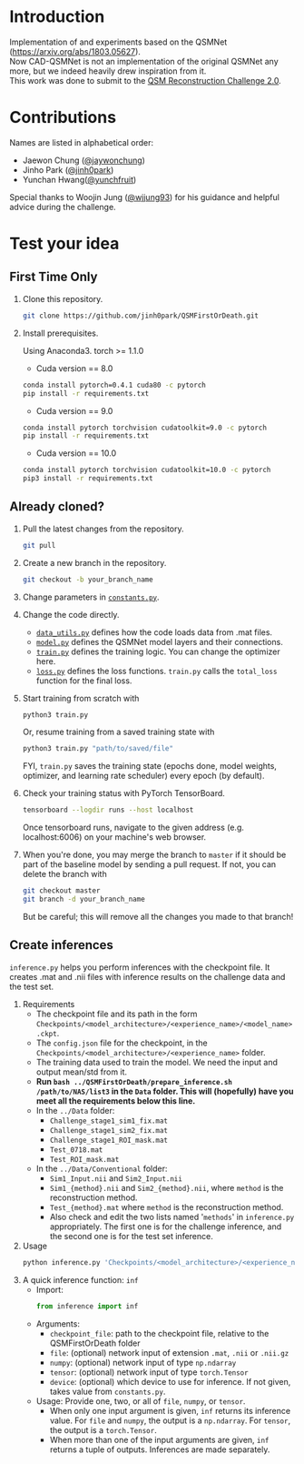 # Introduction

Implementation of and experiments based on the QSMNet (https://arxiv.org/abs/1803.05627).  
Now CAD-QSMNet is not an implementation of the original QSMNet any more, but we indeed heavily drew inspiration from it.  
This work was done to submit to the [QSM Reconstruction Challenge 2.0](http://qsm.snu.ac.kr/?page_id=30).

# Contributions

Names are listed in alphabetical order:  
- Jaewon Chung ([@jaywonchung](https://github.com/jaywonchung))
- Jinho Park ([@jinh0park](https://github.com/jinh0park))
- Yunchan Hwang([@yunchfruit](https://github.com/yunchfruit))

Special thanks to Woojin Jung ([@wjjung93](https://github.com/wjjung93)) for his guidance and helpful advice during the challenge.

# Test your idea

## First Time Only
1. Clone this repository.
   ```bash
   git clone https://github.com/jinh0park/QSMFirstOrDeath.git
   ```
2. Install prerequisites.
    
    Using Anaconda3.
    torch >= 1.1.0
    
    - Cuda version == 8.0
   ```bash
   conda install pytorch=0.4.1 cuda80 -c pytorch
   pip install -r requirements.txt
   ```
   - Cuda version == 9.0
   ```bash
   conda install pytorch torchvision cudatoolkit=9.0 -c pytorch
   pip install -r requirements.txt
   ```
   - Cuda version == 10.0
   ```bash
   conda install pytorch torchvision cudatoolkit=10.0 -c pytorch
   pip3 install -r requirements.txt
   ```

## Already cloned?
1. Pull the latest changes from the repository.
   ```bash
   git pull
   ```
   
2. Create a new branch in the repository.
   ```bash
   git checkout -b your_branch_name
   ```

3. Change parameters in [```constants.py```](https://github.com/jinh0park/QSMFirstOrDeath/blob/master/constants.py).
   
4. Change the code directly.
   - [```data_utils.py```](https://github.com/jinh0park/QSMFirstOrDeath/blob/master/data_utils.py) defines how the code loads data from .mat files.
   - [```model.py```](https://github.com/jinh0park/QSMFirstOrDeath/blob/master/model.py) defines the QSMNet model layers and their connections.
   - [```train.py```](https://github.com/jinh0park/QSMFirstOrDeath/blob/master/train.py) defines the training logic. You can change the optimizer here.
   - [```loss.py```](https://github.com/jinh0park/QSMFirstOrDeath/blob/master/loss.py) defines the loss functions. ```train.py``` calls the ```total_loss``` function for the final loss.

5. Start training from scratch with
   ```bash
   python3 train.py
   ```
   Or, resume training from a saved training state with
   ```bash
   python3 train.py "path/to/saved/file"
   ```
   FYI, ```train.py``` saves the training state (epochs done, model weights, optimizer, and learning rate scheduler) every epoch (by default).

6. Check your training status with PyTorch TensorBoard.
   ```bash
   tensorboard --logdir runs --host localhost
   ```
   Once tensorboard runs, navigate to the given address (e.g. localhost:6006) on your machine's web browser.

7. When you're done, you may merge the branch to ```master``` if it should be part of the baseline model by sending a pull request. If not, you can delete the branch with
   ```bash
   git checkout master
   git branch -d your_branch_name
   ```
   But be careful; this will remove all the changes you made to that branch!


## Create inferences

```inference.py``` helps you perform inferences with the checkpoint file. It creates .mat and .nii files with inference results on the challenge data and the test set.

1. Requirements
   - The checkpoint file and its path in the form ```Checkpoints/<model_architecture>/<experience_name>/<model_name>.ckpt```.
   - The ```config.json``` file for the checkpoint, in the ```Checkpoints/<model_architecture>/<experience_name>``` folder.
   - The training data used to train the model. We need the input and output mean/std from it.
   - **Run ```bash ../QSMFirstOrDeath/prepare_inference.sh /path/to/NAS/list3``` in the ```Data``` folder. This will (hopefully) have you meet all the requirements below this line.**
   - In the ```../Data``` folder:
     - ```Challenge_stage1_sim1_fix.mat```
     - ```Challenge_stage1_sim2_fix.mat```
     - ```Challenge_stage1_ROI_mask.mat```
     - ```Test_0718.mat```
     - ```Test_ROI_mask.mat```
   - In the ```../Data/Conventional``` folder:
     - ```Sim1_Input.nii``` and ```Sim2_Input.nii```
     - ```Sim1_{method}.nii``` and ```Sim2_{method}.nii```, where ```method``` is the reconstruction method.
     - ```Test_{method}.mat``` where ```method``` is the reconstruction method.
     - Also check and edit the two lists named '```methods```' in ```inference.py``` appropriately. The first one is for the challenge inference, and the second one is for the test set inference.
2. Usage
   ```bash
   python inference.py 'Checkpoints/<model_architecture>/<experience_name>/<model_name>.ckpt'
   ```
3. A quick inference function: ```inf```
   - Import:   
        ```python
        from inference import inf
        ```
   - Arguments:
     - ```checkpoint_file```: path to the checkpoint file, relative to the QSMFirstOrDeath folder
     - ```file```: (optional) network input of extension ```.mat```, ```.nii``` or ```.nii.gz```
     - ```numpy```: (optional) network input of type ```np.ndarray```
     - ```tensor```: (optional) network input of type ```torch.Tensor```
     - ```device```: (optional) which device to use for inference. If not given, takes value from ```constants.py```.
   - Usage: Provide one, two, or all of ```file```, ```numpy```, or ```tensor```.
     - When only one input argument is given, ```inf``` returns its inference value. For ```file``` and ```numpy```, the output is a ```np.ndarray```. For ```tensor```, the output is a ```torch.Tensor```.
     - When more than one of the input arguments are given, ```inf``` returns a tuple of outputs. Inferences are made separately.
